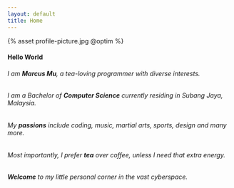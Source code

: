```yaml
---
layout: default
title: Home
---
```


<div class="introduction" markdown="1">

{% asset profile-picture.jpg @optim %}

#### **Hello World**

###### I am **Marcus Mu**, a tea-loving programmer with diverse interests.

###### I am a Bachelor of **Computer Science** currently residing in Subang Jaya, Malaysia.

###### My **passions** include coding, music, martial arts, sports, design and many more.

###### Most importantly, I prefer **tea** over coffee, unless I need that extra energy.

###### **Welcome** to my little personal corner in the vast cyberspace.

</div>
